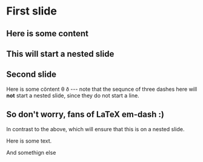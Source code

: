 # First slide

Here is some content
---
This will start a nested slide
----- 
<!-- .slide: class="green" -->
## Second slide  <!-- .h2: class="green" -->



Here is some cöntent θ ð --- note that the sequnce of three dashes here will **not** start a nested slide, since they do not start a line. 

So don't worry, fans of LaTeX em-dash :) <!-- .element: class="green" -->
---
In contrast to the above, which will ensure that this is on a nested slide. 

<p style: class="green">Here is some text.</p>

And somethign else